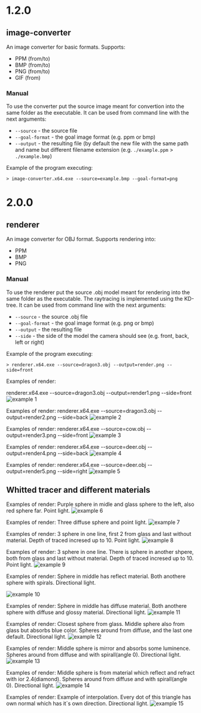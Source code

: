 # 1.2.0
## image-converter
An image converter for basic formats. Supports:
- PPM (from/to)
- BMP (from/to)
- PNG (from/to)
- GIF (from)

### Manual
To use the converter put the source image meant for convertion into the same folder as the executable. It can be used from command line with the next arguments:
- `--source` - the source file
- `--goal-format` - the goal image format (e.g. ppm or bmp)
- `--output` - the resulting file (by default the new file with the same path and name but different filename extension (e.g. `./example.ppm` > `./example.bmp`)

Example of the program executing:
```
> image-converter.x64.exe --source=example.bmp --goal-format=png
```
# 2.0.0
## renderer
An image converter for OBJ format. Supports rendering into:
- PPM
- BMP
- PNG

### Manual
To use the renderer put the source .obj model meant for rendering into the same folder as the executable. The raytracing is implemented using the KD-tree. It can be used from command line with the next arguments:
- `--source` - the source .obj file
- `--goal-format` - the goal image format (e.g. png or bmp)
- `--output` - the resulting file
- `--side` - the side of the model the camera should see (e.g. front, back, left or right)

Example of the program executing:
```
> renderer.x64.exe --source=dragon3.obj --output=render.png --side=front
```
Examples of render:

renderer.x64.exe --source=dragon3.obj --output=render1.png --side=front
![example 1](/images/render1.png)

Examples of render:
renderer.x64.exe --source=dragon3.obj --output=render2.png --side=back
![example 2](/images/render2.png)

Examples of render:
renderer.x64.exe --source=cow.obj --output=render3.png --side=front
![example 3](/images/render3.png)

Examples of render:
renderer.x64.exe --source=deer.obj --output=render4.png --side=back
![example 4](/images/render4.png)

Examples of render:
renderer.x64.exe --source=deer.obj --output=render5.png --side=right
![example 5](/images/render5.png)

## Whitted tracer and different materials

Examples of render:
Purple sphere in midle and glass sphere to the left, also red sphere far. Point light.
![example 6](/images/render6.png)

Examples of render:
Three diffuse sphere and point light.
![example 7](/images/render7.png)

Examples of render:
3 sphere in one line, first 2 from glass and last without material. Depth of traced incresed up to 10. Point light.
![example 8](/images/render8.png)

Examples of render:
3 sphere in one line. There is sphere in another shpere, both from glass and last without material. Depth of traced incresed up to 10. Point light.
![example 9](/images/render9.png)

Examples of render:
Sphere in middle has reflect material. Both anothere sphere with spirals. Directional light.

![example 10](/images/render10.png)

Examples of render:
Sphere in middle has diffuse material. Both anothere sphere with diffuse and glossy material. Directional light.
![example 11](/images/render11.png)

Examples of render:
Closest sphere from glass. Middle sphere also from glass but absorbs blue color. Spheres around from diffuse, and the last one default. Directional light.
![example 12](/images/render12.png)

Examples of render:
Middle sphere is mirror and absorbs some luminence. Spheres around from diffuse and with spirall(angle 0). Directional light.
![example 13](/images/render13.png)


Examples of render:
Middle sphere is from material which reflect and refract with ior 2.4(diamond). Spheres around from diffuse and with spirall(angle 0). Directional light.
![example 14](/images/render14.png)


Examples of render:
Example of interpolation. Every dot of this triangle has own normal which has it`s own direction. Directional light.
![example 15](/images/render15.png)
